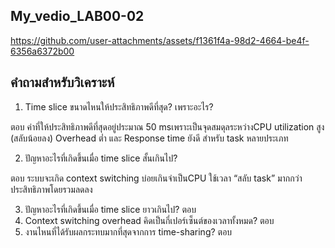 My_vedio_LAB00-02
--
https://github.com/user-attachments/assets/f1361f4a-98d2-4664-be4f-6356a6372b00







## คำถามสำหรับวิเคราะห์

1. Time slice ขนาดไหนให้ประสิทธิภาพดีที่สุด? เพราะอะไร?
   
ตอบ  ค่าที่ให้ประสิทธิภาพดีที่สุดอยู่ประมาณ 50 msเพราะเป็นจุดสมดุลระหว่างCPU utilization สูง (สลับน้อยลง) Overhead ต่ำ
และ Response time ยังดี สำหรับ task หลายประเภท

2. ปัญหาอะไรที่เกิดขึ้นเมื่อ time slice สั้นเกินไป?
   
ตอบ ระบบจะเกิด context switching บ่อยเกินจำเป็นCPU ใช้เวลา “สลับ task” มากกว่า ประสิทธิภาพโดยรวมลดลง

3. ปัญหาอะไรที่เกิดขึ้นเมื่อ time slice ยาวเกินไป?
ตอบ
4. Context switching overhead คิดเป็นกี่เปอร์เซ็นต์ของเวลาทั้งหมด?
ตอบ
5. งานไหนที่ได้รับผลกระทบมากที่สุดจากการ time-sharing?
ตอบ
